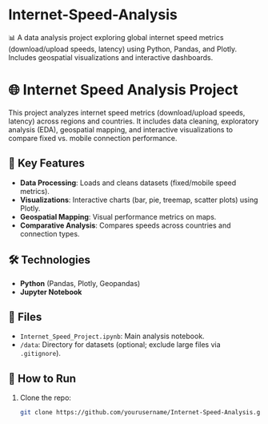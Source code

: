 # Internet-Speed-Analysis
📊 A data analysis project exploring global internet speed metrics (download/upload speeds, latency) using Python, Pandas, and Plotly. Includes geospatial visualizations and interactive dashboards.
# 🌐 Internet Speed Analysis Project  

This project analyzes internet speed metrics (download/upload speeds, latency) across regions and countries. It includes data cleaning, exploratory analysis (EDA), geospatial mapping, and interactive visualizations to compare fixed vs. mobile connection performance.  

## 📌 Key Features  
- **Data Processing**: Loads and cleans datasets (fixed/mobile speed metrics).  
- **Visualizations**: Interactive charts (bar, pie, treemap, scatter plots) using Plotly.  
- **Geospatial Mapping**: Visual performance metrics on maps.  
- **Comparative Analysis**: Compares speeds across countries and connection types.  

## 🛠️ Technologies  
- **Python** (Pandas, Plotly, Geopandas)  
- **Jupyter Notebook**  

## 📂 Files  
- `Internet_Speed_Project.ipynb`: Main analysis notebook.  
- `/data`: Directory for datasets (optional; exclude large files via `.gitignore`).  

## 🚀 How to Run  
1. Clone the repo:  
   ```bash
   git clone https://github.com/yourusername/Internet-Speed-Analysis.git
